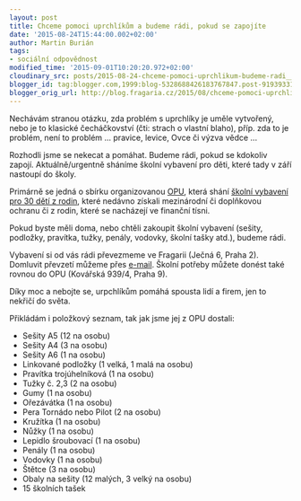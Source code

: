 ```yaml
---
layout: post
title: Chceme pomoci uprchlíkům a budeme rádi, pokud se zapojíte
date: '2015-08-24T15:44:00.002+02:00'
author: Martin Burián
tags:
- sociální odpovědnost
modified_time: '2015-09-01T10:20:20.972+02:00'
cloudinary_src: posts/2015-08-24-chceme-pomoci-uprchlikum-budeme-radi__1.jpg
blogger_id: tag:blogger.com,1999:blog-5328688426183767847.post-91939331689386814
blogger_orig_url: http://blog.fragaria.cz/2015/08/chceme-pomoci-uprchlikum-budeme-radi.html
---
```


Nechávám stranou otázku, zda problém s uprchlíky je uměle vytvořený,
nebo je to klasické čecháčkovství (čti: strach o vlastní blaho), příp.
zda to je problém, není to problém ... pravice, levice, Ovce či výzva
vědce ...

Rozhodli jsme se nekecat a pomáhat. Budeme rádi, pokud se kdokoliv
zapojí. Aktuálně/urgentně sháníme školní vybavení pro děti, které tady
v září nastoupí do školy.

Primárně se jedná o sbírku organizovanou [OPU](http://www.opu.cz/),
která shání [školní vybavení pro 30 dětí
z rodin](http://www.opu.cz/cz/article/409), které nedávno získali
mezinárodní či doplňkovou ochranu či z rodin, které se nacházejí ve
finanční tísni.

Pokud byste měli doma, nebo chtěli zakoupit školní vybavení (sešity,
podložky, pravítka, tužky, penály, vodovky, školní tašky atd.), budeme
rádi.

Vybavení si od vás rádi převezmeme ve Fragarii (Ječná 6, Praha 2).
Domluvit převzetí můžeme přes
[e-mail](mailto:martin.burian@fragaria.cz). Školní potřeby můžete donést
také rovnou do OPU (Kovářská 939/4, Praha 9).

Díky moc a nebojte se, urpchlíkům pomáhá spousta lidí a firem, jen to
nekřičí do světa.

Přikládám i položkový seznam, tak jak jsme jej z OPU dostali:

  - Sešity A5 (12 na osobu)
  - Sešity A4 (3 na osobu)
  - Sešity A6 (1 na osobu)
  - Linkované podložky (1 velká, 1 malá na osobu)
  - Pravítka trojúhelníková (1 na osobu)
  - Tužky č. 2,3 (2 na osobu)
  - Gumy (1 na osobu)
  - Ořezávátka (1 na osobu)
  - Pera Tornádo nebo Pilot (2 na osobu)
  - Kružítka (1 na osobu)
  - Nůžky (1 na osobu)
  - Lepidlo šroubovací (1 na osobu)
  - Penály (1 na osobu)
  - Vodovky (1 na osobu)
  - Štětce (3 na osobu)
  - Obaly na sešity (12 malých, 3 velký na osobu)
  - 15 školních tašek
